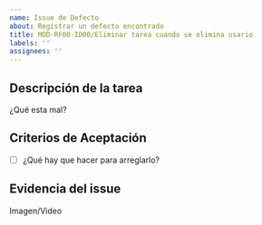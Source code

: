 ```yaml
---
name: Issue de Defecto
about: Registrar un defecto encontrado
title: MOD-RF00-ID00/Eliminar tarea cuando se elimina usario
labels: ''
assignees: ''
---
```


## Descripción de la tarea

¿Qué esta mal?

## Criterios de Aceptación

- [ ] ¿Qué hay que hacer para arreglarlo?

## Evidencia del issue

Imagen/Video
